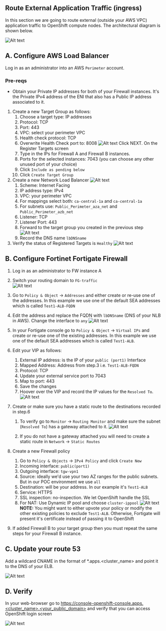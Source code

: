 ## Route External Application Traffic (ingress)

In this section we are going to route external (outside your AWS VPC) application
traffic to OpenShift compute nodes. The architectural diagram is shown below.

![Alt text](images/external-traffic-arhitecture.png?raw=true "Architecture")

## A. Configure AWS Load Balancer
Log in as an administrator into an AWS `Perimeter` account.
### Pre-reqs
* Obtain your Private IP addresses for both of your Firewall instances. It's the Private IPv4 address of the ENI that
also has a Public IP address associated to it.
  

1. Create a new Target Group as follows:
    1. Choose a target type: IP addresses
    2. Protocol: TCP
    3. Port: 443
    4. VPC: select your perimeter VPC
    5. Health check protocol: TCP
    6. Overwrite Health Check port to: 8008
       ![Alt text](images/tg-health-check.png?raw=true "AWS Target Group Health Check")
   Click NEXT. On the Register Targets screen
    1. Type in the IPs for Firewall A and Firewall B instances.
    2. Ports for the selected instances: 7043 (you can choose any other unused port of your choice)
    3. Click `Include as pending below`
    4. Click `Create Target Group`
2. Create a new Network Load Balancer
    ![Alt text](images/lb-info.png?raw=true "AWS Load Balancer")
    1. Scheme: Internet Facing
    2. IP address type: IPv4
    3. VPC: your perimeter VPC
    4. For mappings select both: `ca-central-1a` and `ca-central-1a`
    5. For subnets use: `Public_Perimeter_aza_net` and `Public_Perimeter_azb_net`
    5. Listener: TCP
    6. Listener Port: 443
    7. Forward to the target group you created in the previous step
    ![Alt text](images/lb-listener.png?raw=true "AWS Load Balancer Listener")
    8. Record the DNS name `lbDNSname`   
3. Verify the status of Registered Targets is `Healthy` 
![Alt text](images/tg-healthy.png?raw=true "AWS Target Group")


## B. Configure Fortinet Fortigate Firewall
1. Log in as an administrator to FW instance A
2. Switch your routing domain to `FG-traffic`  
   ![Alt text](images/route-domain.png?raw=true "Fortigate Route Domain")

3. Go to `Policy & Object` -> `Addresses` and either create or re-use one of the addresses. In this example we use one of the
default SEA addresses which is called `Test1-ALB-FQDN`
   
4. Edit the address and replace the FQDN with `lbDNSname` (DNS of your NLB in AWS). Change the interface to `any`
    ![Alt text](images/fw-address.png?raw=true "Fortigate Address")
5. In your Fortigate console go to `Policy & Object` -> `Virtual IPs` and create or re-use one of the existing addresses.  In this example we use one of the
default SEA addresses which is called `Test1-ALB`.
   
6. Edit your VIP as follows:
   1. External IP address: is the IP of your `public (port1)` Interface
   2. Mapped Address: Address from step.3 i.e. `Test1-ALB-FQDN`
   3. Protocol: TCP   
   4. Update your external service port to 7043
   5. Map to port: 443
   6. Save the changes
   7. Hoover over the VIP and record the IP values for the `Resolved To`.
       ![Alt text](images/fw-resolve-ip.png?raw=true "Fortigate Resolve IP")
7. Create or make sure you have a static route to the destinations recorded in step.6
   1. To verify go to `Monitor` -> `Routing Monitor` and make sure the subnet (`Resolved To`) has a gateway attached to it.
      ![Alt text](images/route-monitor.png?raw=true "Fortigate Route Monitor")

   2. If you do not have a gateway attached you will need to create a static route in `Network` -> `Static Routes`
8. Create a new Firewall policy
   1. Go to `Policy & Objects` -> `IPv4 Policy` and click `Create New`
   2. Incoming interface: `public(port1)` 
   3. Outgoing interface: `tgw-vpn1`   
   4. Source: ideally we'd use your two AZ ranges for the public subnets. But in our POC environment we use `all`
   5. Destination: will be your address. In our example it's `Test1-ALB`
   6. Service: HTTPS
   7. SSL inspection: no-inspection. We let OpenShift handle the SSL
   8. For NAT: Use Dynamic IP pool and choose `cluster-ippool`
   ![Alt text](images/fw-policy-example.png?raw=true "Fortigate Policy Example")
   **__NOTE:__** You might want to either upvote your policy or modify the other existing policies to exclude `Test1-ALB`.
Otherwise, Fortigate will present it's certificate instead of passing it to OpenShift
      
9. If added Firewall B to your target group then you must repeat the same steps for your Firewall B instance.

## C. Update your route 53
Add a wildcard CNAME in the format of *.apps.<cluster_name> and point it to the DNS of your ELB.

   ![Alt text](images/public-dns-cname.png?raw=true "Public Hosted Zone")

## D. Verify

In your web-browser go to https://console-openshift-console.apps.<cluster_name>.<your_public_domain>
and verify that you can access OpenShift login screen

   ![Alt text](images/openShift-login.png?raw=true "Fortigate Policy Example")
